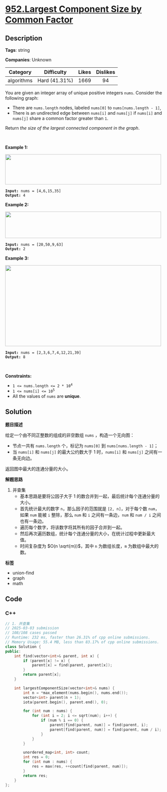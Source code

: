 # [952.Largest Component Size by Common Factor](https://leetcode.com/problems/largest-component-size-by-common-factor/description/)

## Description

**Tags**: string

**Companies**: Unknown

|  Category  |  Difficulty   | Likes | Dislikes |
| :--------: | :-----------: | :---: | :------: |
| algorithms | Hard (41.31%) | 1669  |    94    |

<p>You are given an integer array of unique positive integers <code>nums</code>. Consider the following graph:</p>
<ul>
  <li>There are <code>nums.length</code> nodes, labeled <code>nums[0]</code> to <code>nums[nums.length - 1]</code>,</li>
  <li>There is an undirected edge between <code>nums[i]</code> and <code>nums[j]</code> if <code>nums[i]</code> and <code>nums[j]</code> share a common factor greater than <code>1</code>.</li>
</ul>
<p>Return <em>the size of the largest connected component in the graph</em>.</p>
<p>&nbsp;</p>
<p><strong class="example">Example 1:</strong></p>
<img alt="" src="https://assets.leetcode.com/uploads/2018/12/01/ex1.png" style="width: 500px; height: 97px;" />
<pre><code><strong>Input:</strong> nums = [4,6,15,35]
<strong>Output:</strong> 4</code></pre>
<p><strong class="example">Example 2:</strong></p>
<img alt="" src="https://assets.leetcode.com/uploads/2018/12/01/ex2.png" style="width: 500px; height: 85px;" />
<pre><code><strong>Input:</strong> nums = [20,50,9,63]
<strong>Output:</strong> 2</code></pre>
<p><strong class="example">Example 3:</strong></p>
<img alt="" src="https://assets.leetcode.com/uploads/2018/12/01/ex3.png" style="width: 500px; height: 260px;" />
<pre><code><strong>Input:</strong> nums = [2,3,6,7,4,12,21,39]
<strong>Output:</strong> 8</code></pre>
<p>&nbsp;</p>
<p><strong>Constraints:</strong></p>
<ul>
  <li><code>1 &lt;= nums.length &lt;= 2 * 10<sup>4</sup></code></li>
  <li><code>1 &lt;= nums[i] &lt;= 10<sup>5</sup></code></li>
  <li>All the values of <code>nums</code> are <strong>unique</strong>.</li>
</ul>

## Solution

**题目描述**

给定一个由不同正整数的组成的非空数组 `nums` ，构造一个无向图：

- 节点一共有 `nums.length` 个，标记为 `nums[0]` 到 `nums[nums.length - 1]`；
- 当 `nums[i]` 和 `nums[j]` 的最大公约数大于 1 时，`nums[i]` 和 `nums[j]` 之间有一条无向边。

返回图中最大的连通分量的大小。

**解题思路**

1. 并查集
   - 基本思路是要将公因子大于 1 的数合并到一起，最后统计每个连通分量的大小。
   - 首先统计最大的数字 `n`，那么因子的范围就是 `[2, n]`，对于每个数 `num`，如果 `num` 能被 `i` 整除，那么 `num` 和 `i` 之间有一条边，`num` 和 `num / i` 之间也有一条边。
   - 遍历每个数字，将该数字将其所有的因子合并到一起。
   - 然后再次遍历数组，统计每个连通分量的大小，在统计过程中更新最大值。
   - 时间复杂度为 $O(n \sqrt{m})$，其中 `n` 为数组长度，`m` 为数组中最大的数。

**标签**

- union-find
- graph
- math

<!-- code start -->
## Code

### C++

```cpp
// 1. 并查集
// 2025-03-03 submission
// 108/108 cases passed
// Runtime: 232 ms, faster than 26.31% of cpp online submissions.
// Memory Usage: 55.4 MB, less than 83.17% of cpp online submissions.
class Solution {
public:
    int find(vector<int>& parent, int x) {
        if (parent[x] != x) {
            parent[x] = find(parent, parent[x]);
        }
        return parent[x];
    }

    int largestComponentSize(vector<int>& nums) {
        int n = *max_element(nums.begin(), nums.end());
        vector<int> parent(n + 1);
        iota(parent.begin(), parent.end(), 0);

        for (int num : nums) {
            for (int i = 2; i <= sqrt(num); i++) {
                if (num % i == 0) {
                    parent[find(parent, num)] = find(parent, i);
                    parent[find(parent, num)] = find(parent, num / i);
                }
            }
        }

        unordered_map<int, int> count;
        int res = 0;
        for (int num : nums) {
            res = max(res, ++count[find(parent, num)]);
        }
        return res;
    }
};
```

<!-- code end -->
